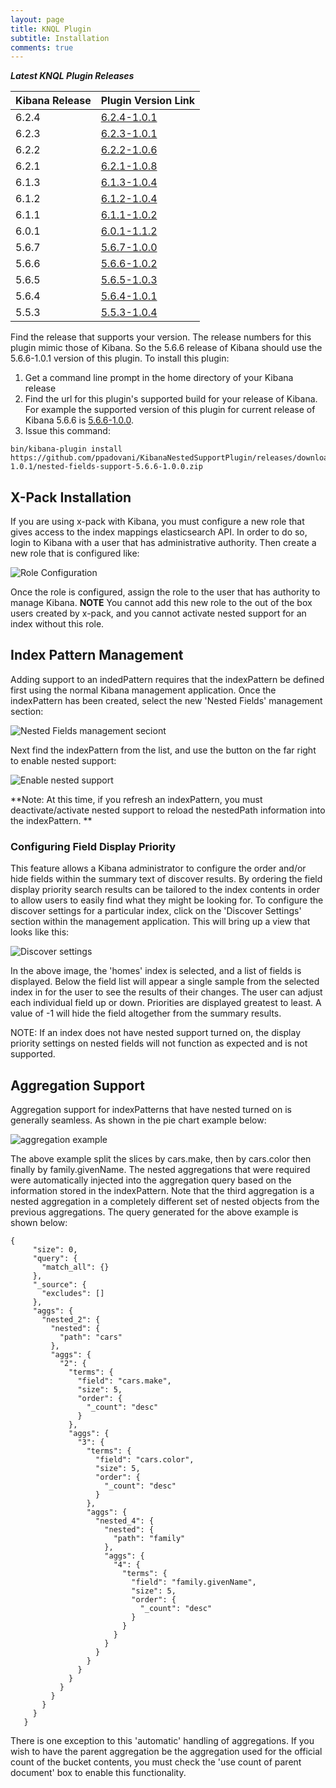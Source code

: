```yaml
---
layout: page
title: KNQL Plugin
subtitle: Installation
comments: true
---
```


***Latest KNQL Plugin Releases***
<div class="datatable-begin"></div>

|Kibana Release|Plugin Version Link|
|-------|-------|
|6.2.4|[6.2.4-1.0.1](https://github.com/ppadovani/KibanaNestedSupportPlugin/releases/download/6.2.4-1.0.1/nested-fields-support-6.2.4-1.0.1.zip)|
|6.2.3|[6.2.3-1.0.1](https://github.com/ppadovani/KibanaNestedSupportPlugin/releases/download/6.2.3-1.0.1/nested-fields-support-6.2.3-1.0.1.zip)|
|6.2.2|[6.2.2-1.0.6](https://github.com/ppadovani/KibanaNestedSupportPlugin/releases/download/6.2.2-1.0.6/nested-fields-support-6.2.2-1.0.6.zip)|
|6.2.1|[6.2.1-1.0.8](https://github.com/ppadovani/KibanaNestedSupportPlugin/releases/download/6.2.1-1.0.8/nested-fields-support-6.2.1-1.0.8.zip)|
|6.1.3|[6.1.3-1.0.4](https://github.com/ppadovani/KibanaNestedSupportPlugin/releases/download/6.1.3-1.0.4/nested-fields-support-6.1.3-1.0.4.zip)|
|6.1.2|[6.1.2-1.0.4](https://github.com/ppadovani/KibanaNestedSupportPlugin/releases/download/6.1.2-1.0.4/nested-fields-support-6.1.2-1.0.4.zip)|
|6.1.1|[6.1.1-1.0.2](https://github.com/ppadovani/KibanaNestedSupportPlugin/releases/download/6.1.1-1.0.2/nested-fields-support-6.1.1-1.0.2.zip)|
|6.0.1|[6.0.1-1.1.2](https://github.com/ppadovani/KibanaNestedSupportPlugin/releases/download/6.0.1-1.1.2/nested-fields-support-6.0.1-1.1.2.zip)|
|5.6.7|[5.6.7-1.0.0](https://github.com/ppadovani/KibanaNestedSupportPlugin/releases/download/5.6.7-1.0.0/nested-fields-support-5.6.7-1.0.0.zip)|
|5.6.6|[5.6.6-1.0.2](https://github.com/ppadovani/KibanaNestedSupportPlugin/releases/download/5.6.6-1.0.2/nested-fields-support-5.6.6-1.0.2.zip)|
|5.6.5|[5.6.5-1.0.3](https://github.com/ppadovani/KibanaNestedSupportPlugin/releases/download/5.6.5-1.0.3/nested-fields-support-5.6.5-1.0.3.zip)|
|5.6.4|[5.6.4-1.0.1](https://github.com/ppadovani/KibanaNestedSupportPlugin/releases/download/5.6.4-1.0.1/nested-fields-support-5.6.4-1.0.1.zip)|
|5.5.3|[5.5.3-1.0.4](https://github.com/ppadovani/KibanaNestedSupportPlugin/releases/download/5.5.3-1.0.4/nested-fields-support-5.5.3-1.0.4.zip)|

<div class="datatable-end"></div>

Find the release that supports your version. The release numbers for this plugin mimic those of Kibana. 
So the 5.6.6 release of Kibana should use the 5.6.6-1.0.1 version of this plugin. 
To install this plugin:

1. Get a command line prompt in the home directory of your Kibana release
2. Find the url for this plugin's supported build for your release of Kibana. 
  For example the supported version of this plugin for current release of 
  Kibana 5.6.6 is [5.6.6-1.0.0](https://github.com/ppadovani/KibanaNestedSupportPlugin/releases/download/5.6.6-1.0.1/nested-fields-support-5.6.6-1.0.0.zip).
3. Issue this command: 
  ~~~
  bin/kibana-plugin install https://github.com/ppadovani/KibanaNestedSupportPlugin/releases/download/5.6.6-1.0.1/nested-fields-support-5.6.6-1.0.0.zip
  ~~~

## X-Pack Installation ##

If you are using x-pack with Kibana, you must configure a new role that gives access 
to the index mappings elasticsearch API. In order to do so, login to Kibana with a
user that has administrative authority. Then create a new role that is configured
like:

![Role Configuration](img/role-configuration.png)

Once the role is configured, assign the role to the user that has authority to
manage Kibana. **NOTE** You cannot add this new role to the out of the box users
created by x-pack, and you cannot activate nested support for an index without 
this role.

## Index Pattern Management ##

Adding support to an indedPattern requires that the indexPattern be defined first using the normal Kibana management
application. Once the indexPattern has been created, select the new 'Nested Fields' management section:

![Nested Fields management seciont](img/nested-management.png)

Next find the indexPattern from the list, and use the button on the far right to enable nested support:

![Enable nested support](img/activate-nested.png)

**Note: At this time, if you refresh an indexPattern, you must deactivate/activate nested support to reload the 
nestedPath information into the indexPattern. **

### Configuring Field Display Priority ###

This feature allows a Kibana administrator to configure the order and/or hide fields within the summary text
of discover results. By ordering the field display priority search results can be tailored to the
index contents in order to allow users to easily find what they might be looking for. To configure the 
discover settings for a particular index, click on the 'Discover Settings' section within the management application.
This will bring up a view that looks like this:

![Discover settings](img/discover-settings.png)

In the above image, the 'homes' index is selected, and a list of fields is displayed. Below the field list
will appear a single sample from the selected index in for the user to see the results of their
changes. The user can adjust each individual field up or down. Priorities are displayed greatest to least.
A value of -1 will hide the field altogether from the summary results.

NOTE: If an index does not have nested support turned on, the display priority settings on nested fields
will not function as expected and is not supported.

## Aggregation Support ##

Aggregation support for indexPatterns that have nested turned on is generally seamless. As shown in the pie chart
example below:

![aggregation example](img/aggregation-example.png)

The above example split the slices by cars.make, then by cars.color then finally by family.givenName. The nested 
aggregations that were required were automatically injected into the aggregation query based on the information
stored in the indexPattern. Note that the third aggregation is a nested aggregation in a completely different
set of nested objects from the previous aggregations. The query generated for the above example is shown below:

~~~
{
     "size": 0,
     "query": {
       "match_all": {}
     },
     "_source": {
       "excludes": []
     },
     "aggs": {
       "nested_2": {
         "nested": {
           "path": "cars"
         },
         "aggs": {
           "2": {
             "terms": {
               "field": "cars.make",
               "size": 5,
               "order": {
                 "_count": "desc"
               }
             },
             "aggs": {
               "3": {
                 "terms": {
                   "field": "cars.color",
                   "size": 5,
                   "order": {
                     "_count": "desc"
                   }
                 },
                 "aggs": {
                   "nested_4": {
                     "nested": {
                       "path": "family"
                     },
                     "aggs": {
                       "4": {
                         "terms": {
                           "field": "family.givenName",
                           "size": 5,
                           "order": {
                             "_count": "desc"
                           }
                         }
                       }
                     }
                   }
                 }
               }
             }
           }
         }
       }
     }
   }
   ~~~

There is one exception to this 'automatic' handling of aggregations. If you wish to have the parent aggregation be the
aggregation used for the official count of the bucket contents, you must check the 'use count of parent document' box
to enable this functionality.
